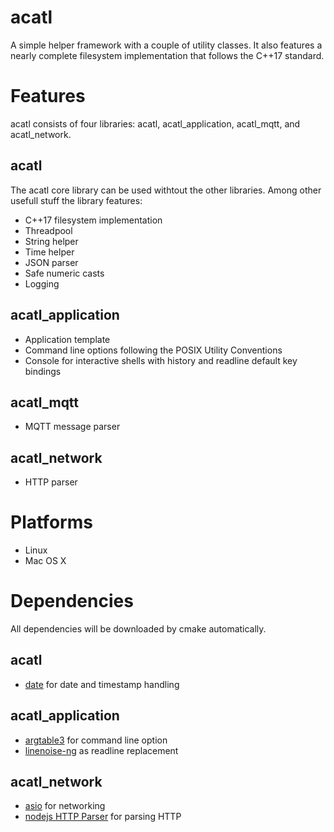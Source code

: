 acatl
=====

A simple helper framework with a couple of utility classes. It also features a nearly complete filesystem implementation that follows the C++17 standard.

Features
========

acatl consists of four libraries: acatl, acatl_application, acatl_mqtt, and acatl_network.

acatl
-----

The acatl core library can be used withtout the other libraries. Among other usefull stuff the library features:

- C++17 filesystem implementation
- Threadpool
- String helper
- Time helper
- JSON parser
- Safe numeric casts
- Logging

acatl_application
-----------------

- Application template
- Command line options following the POSIX Utility Conventions
- Console for interactive shells with history and readline default key bindings

acatl_mqtt
----------

- MQTT message parser

acatl_network
-------------

- HTTP parser

Platforms
=========

- Linux
- Mac OS X

Dependencies
============

All dependencies will be downloaded by cmake automatically.

acatl
-----

- [date](https://github.com/HowardHinnant/date) for date and timestamp handling

acatl_application
-----------------

- [argtable3](https://github.com/argtable/argtable3) for command line option
- [linenoise-ng](https://github.com/arangodb/linenoise-ng) as readline replacement

acatl_network
-------------

- [asio](https://think-async.com/Asio/AsioStandalone.html) for networking
- [nodejs HTTP Parser](https://github.com/nodejs/http-parser) for parsing HTTP

